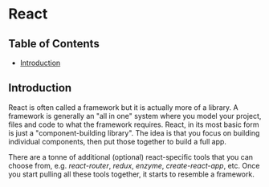 # React

## Table of Contents

<!-- toc -->

- [Introduction](#introduction)

<!-- tocstop -->

## Introduction

React is often called a framework but it is actually more of a library. A framework is generally an "all in one" system where you model your project, files and code to what the framework requires. React, in its most basic form is just a "component-building library". The idea is that you focus on building individual components, then put those together to build a full app.

There are a tonne of additional (optional) react-specific tools that you can choose from, e.g. *react-router*, *redux*, *enzyme*, *create-react-app*, etc. Once you start pulling all these tools together, it starts to resemble a framework.
